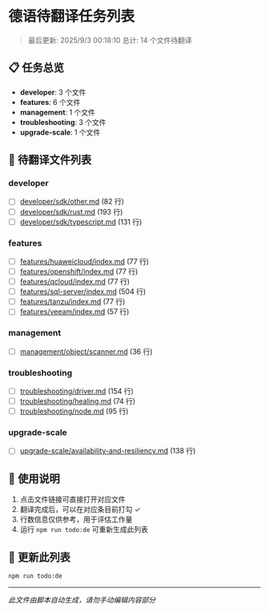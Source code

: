 # 德语待翻译任务列表

> 最后更新: 2025/9/3 00:18:10
> 总计: 14 个文件待翻译

## 📋 任务总览

- **developer**: 3 个文件
- **features**: 6 个文件
- **management**: 1 个文件
- **troubleshooting**: 3 个文件
- **upgrade-scale**: 1 个文件

## 📝 待翻译文件列表

### developer

- [ ] [developer/sdk/other.md](./developer/sdk/other.md) (82 行)
- [ ] [developer/sdk/rust.md](./developer/sdk/rust.md) (193 行)
- [ ] [developer/sdk/typescript.md](./developer/sdk/typescript.md) (131 行)

### features

- [ ] [features/huaweicloud/index.md](./features/huaweicloud/index.md) (77 行)
- [ ] [features/openshift/index.md](./features/openshift/index.md) (77 行)
- [ ] [features/qcloud/index.md](./features/qcloud/index.md) (77 行)
- [ ] [features/sql-server/index.md](./features/sql-server/index.md) (504 行)
- [ ] [features/tanzu/index.md](./features/tanzu/index.md) (77 行)
- [ ] [features/veeam/index.md](./features/veeam/index.md) (57 行)

### management

- [ ] [management/object/scanner.md](./management/object/scanner.md) (36 行)

### troubleshooting

- [ ] [troubleshooting/driver.md](./troubleshooting/driver.md) (154 行)
- [ ] [troubleshooting/healing.md](./troubleshooting/healing.md) (74 行)
- [ ] [troubleshooting/node.md](./troubleshooting/node.md) (95 行)

### upgrade-scale

- [ ] [upgrade-scale/availability-and-resiliency.md](./upgrade-scale/availability-and-resiliency.md) (138 行)

## 📖 使用说明

1. 点击文件链接可直接打开对应文件
2. 翻译完成后，可以在对应条目前打勾 ✓
3. 行数信息仅供参考，用于评估工作量
4. 运行 `npm run todo:de` 可重新生成此列表

## 🔄 更新此列表

```bash
npm run todo:de
```

---

*此文件由脚本自动生成，请勿手动编辑内容部分*
